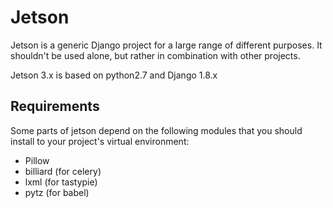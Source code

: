 # Jetson
Jetson is a generic Django project for a large range of different purposes. It shouldn't be used alone, but rather in combination with other projects.

Jetson 3.x is based on python2.7 and Django 1.8.x

## Requirements

Some parts of jetson depend on the following modules that you should install to your project's virtual environment:

- Pillow
- billiard (for celery)
- lxml (for tastypie)
- pytz (for babel)